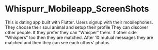# Whispurr_Mobileapp_ScreenShots
This is dating app built with Flutter.
Users signup with their mobilephones.
They choose their soul animal and setup their profile
They can discover other people. If they prefer they can "Whisper" them.
If other side "Whispers" too then they are matched.
After 10 mutual messages they are matched and then they can see each others' photos.
